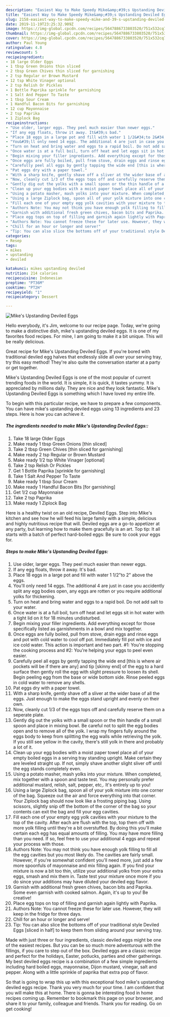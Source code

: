 ```yaml
---
description: "Easiest Way to Make Speedy Mike&amp;#39;s Upstanding Deviled Eggs"
title: "Easiest Way to Make Speedy Mike&amp;#39;s Upstanding Deviled Eggs"
slug: 2158-easiest-way-to-make-speedy-mike-and-39-s-upstanding-deviled-eggs
date: 2019-11-19T23:25:32.909Z
image: https://img-global.cpcdn.com/recipes/5647886733803520/751x532cq70/mikes-upstanding-deviled-eggs-recipe-main-photo.jpg
thumbnail: https://img-global.cpcdn.com/recipes/5647886733803520/751x532cq70/mikes-upstanding-deviled-eggs-recipe-main-photo.jpg
cover: https://img-global.cpcdn.com/recipes/5647886733803520/751x532cq70/mikes-upstanding-deviled-eggs-recipe-main-photo.jpg
author: Paul Young
ratingvalue: 4.8
reviewcount: 5
recipeingredient:
- 18 large Older Eggs
- 1 tbsp Green Onions thin sliced
- 2 tbsp Green Chives thin sliced for garnishing
- 2 tsp Regular or Brown Mustard
- 12 tsp White Vinager optional
- 2 tsp Relish Or Pickles
- 1 Bottle Paprika sprinkle for garnishing
- 1 Salt And Pepper To Taste
- 1 tbsp Sour Cream
- 1 Handful Bacon Bits for garnishing
- 12 cup Mayonnaise
- 2 tsp Paprika
- 1 Ziplock Bag
recipeinstructions:
- "Use older, larger eggs. They peel much easier than newer eggs."
- "If any egg floats, throw it away. It&#39;s bad."
- "Place 18 eggs in a large pot and fill with water 1 1/2&#34;to 2&#34; above the eggs."
- "You&#39;ll only need 14 eggs. The additional 4 are just in case you accidently split any egg bodies open, any eggs are rotten or you require additional yolks for thickening."
- "Turn on heat and bring water and eggs to a rapid boil. Do not add salt to your water."
- "Once water is at a full boil, turn off heat and let eggs sit in hot water with a tight lid on it for 18 minutes undisturbed."
- "Begin mixing your filler ingredients. Add everything except for those specifically listed as garnishments in a bowl and mix together."
- "Once eggs are fully boiled, pull from stove, drain eggs and rinse eggs and pot with cold water to cool off pot. Immediately fill pot with ice and ice cold water. This action is important and two part. #1: You&#39;re stopping the cooking process and #2: You&#39;re helping your eggs to peel even easier."
- "Carefully peel all eggs by gently tapping the wide end [this is where air pockets will be if there are any] and tip [skinny end] of the egg to a hard surface then gently roll the egg with slight pressure to loosen its shell. Begin peeling egg from the base or wide bottom side. Rinse peeled eggs in cold water to remove any shells."
- "Pat eggs dry with a paper towel."
- "With a sharp knife, gently shave off a sliver at the wider base of all the eggs. Just enough to make the eggs stand upright and evenly on their own."
- "Now, cleanly cut 1/3 of the eggs tops off and carefully reserve them on a seperate plate."
- "Gently dig out the yolks with a small spoon or the thin handle of a small spoon and place in mixing bowl. Be careful not to split the egg bodies open and to remove all of the yolk. I wrap my fingers fully around the eggs body to keep from splitting the egg walls while retrieving the yolk. If you still see yellow in the cavity, there&#39;s still yolk in there and probably a lot of it."
- "Clean up your egg bodies with a moist paper towel place all of your empty boiled eggs in a serving tray standing upright. Make certain they are leveled straight up. If not, simply shave another slight sliver off until the egg stands completely even."
- "Using a potato masher, mash yolks into your mixture. When completed, mix together with a spoon and taste test. You may personally prefer additional mustard, relish, salt, pepper, etc,. It&#39;s entirely up to you!"
- "Using a large Ziplock bag, spoon all of your yolk mixture into one corner of the bag. Squeeze out the air and force everything into that corner. Your Ziplock bag should now look like a frosting piping bag. Using scissors, slightly snip off the bottom of the corner of the bag so your contents can exit the bag and fill your egg cavities."
- "Fill each one of your empty egg yolk cavities with your mixture to the top of the cavity. After each are flush with the top, top them off with more yolk filling until they&#39;re a bit overstuffed. By doing this you&#39;ll make certain each egg has equal amounts of filling. You may have more filling than you need. If so, feel free to use your additional 4 eggs and repeat your process with those."
- "Authors Note: You may not think you have enough yolk filling to fill all the egg cavities but you most likely do. The cavities are fairly small. However, if you&#39;re somewhat confident you&#39;ll need more, just add a few more spoonfuls of mayonnaise and mix filling again. If you find your mixture is now a bit too thin, utilize your additional yolks from your extra eggs, smash and mix them in. Taste test your mixture once more if you do since your additions may have diluted your deviled egg flavor."
- "Garnish with additional fresh green chives, bacon bits and Paprika. Some even garnish with cooked salmon. Again, it&#39;s up to you! Be creative!"
- "Place egg tops on top of filling and garnish again lightly with Paprika."
- "Authors Note: You cannot freeze these for later use. However, they will keep in the fridge for three days."
- "Chill for an hour or longer and serve!"
- "Tip: You can also slice the bottoms off of your traditional style Deviled Eggs [sliced in half] to keep them from sliding around your serving tray."
categories:
- Resep
tags:
- mikes
- upstanding
- deviled

katakunci: mikes upstanding deviled
nutrition: 214 calories
recipecuisine: Indonesian
preptime: "PT36M"
cooktime: "PT2H"
recipeyield: "1"
recipecategory: Dessert

---
```



![Mike&#39;s Upstanding Deviled Eggs](https://img-global.cpcdn.com/recipes/5647886733803520/751x532cq70/mikes-upstanding-deviled-eggs-recipe-main-photo.jpg)

Hello everybody, it's Jim, welcome to our recipe page. Today, we're going to make a distinctive dish, mike&#39;s upstanding deviled eggs. It is one of my favorites food recipes. For mine, I am going to make it a bit unique. This will be really delicious.

Great recipe for Mike&#39;s Upstanding Deviled Eggs. If you&#39;re bored with traditional deviled egg halves that endlessly slide all over your serving tray, try this easy method! They&#39;re also quite the conversation starter at a party or get together.

Mike&#39;s Upstanding Deviled Eggs is one of the most popular of current trending foods in the world. It is simple, it is quick, it tastes yummy. It is appreciated by millions daily. They are nice and they look fantastic. Mike&#39;s Upstanding Deviled Eggs is something which I have loved my entire life.


To begin with this particular recipe, we have to prepare a few components. You can have mike&#39;s upstanding deviled eggs using 13 ingredients and 23 steps. Here is how you can achieve it.

##### The ingredients needed to make Mike&#39;s Upstanding Deviled Eggs::

1. Take 18 large Older Eggs
1. Make ready 1 tbsp Green Onions [thin sliced]
1. Take 2 tbsp Green Chives [thin sliced for garnishing]
1. Make ready 2 tsp Regular or Brown Mustard
1. Make ready 1/2 tsp White Vinager [optional]
1. Take 2 tsp Relish Or Pickles
1. Get 1 Bottle Paprika [sprinkle for garnishing]
1. Take 1 Salt And Pepper To Taste
1. Make ready 1 tbsp Sour Cream
1. Make ready 1 Handful Bacon Bits [for garnishing]
1. Get 1/2 cup Mayonnaise
1. Take 2 tsp Paprika
1. Make ready 1 Ziplock Bag


Here is a healthy twist on an old recipe, Deviled Eggs. Step into Mike&#39;s kitchen and see how he will feed his large family with a simple, delicious and highly nutritious recipe that will. Deviled eggs are a go-to appetizer at any party, but learning how to make them gracefully is an art. Top tip: It all starts with a batch of perfect hard-boiled eggs: Be sure to cook your eggs for. 

##### Steps to make Mike&#39;s Upstanding Deviled Eggs:

1. Use older, larger eggs. They peel much easier than newer eggs.
1. If any egg floats, throw it away. It&#39;s bad.
1. Place 18 eggs in a large pot and fill with water 1 1/2&#34;to 2&#34; above the eggs.
1. You&#39;ll only need 14 eggs. The additional 4 are just in case you accidently split any egg bodies open, any eggs are rotten or you require additional yolks for thickening.
1. Turn on heat and bring water and eggs to a rapid boil. Do not add salt to your water.
1. Once water is at a full boil, turn off heat and let eggs sit in hot water with a tight lid on it for 18 minutes undisturbed.
1. Begin mixing your filler ingredients. Add everything except for those specifically listed as garnishments in a bowl and mix together.
1. Once eggs are fully boiled, pull from stove, drain eggs and rinse eggs and pot with cold water to cool off pot. Immediately fill pot with ice and ice cold water. This action is important and two part. #1: You&#39;re stopping the cooking process and #2: You&#39;re helping your eggs to peel even easier.
1. Carefully peel all eggs by gently tapping the wide end [this is where air pockets will be if there are any] and tip [skinny end] of the egg to a hard surface then gently roll the egg with slight pressure to loosen its shell. Begin peeling egg from the base or wide bottom side. Rinse peeled eggs in cold water to remove any shells.
1. Pat eggs dry with a paper towel.
1. With a sharp knife, gently shave off a sliver at the wider base of all the eggs. Just enough to make the eggs stand upright and evenly on their own.
1. Now, cleanly cut 1/3 of the eggs tops off and carefully reserve them on a seperate plate.
1. Gently dig out the yolks with a small spoon or the thin handle of a small spoon and place in mixing bowl. Be careful not to split the egg bodies open and to remove all of the yolk. I wrap my fingers fully around the eggs body to keep from splitting the egg walls while retrieving the yolk. If you still see yellow in the cavity, there&#39;s still yolk in there and probably a lot of it.
1. Clean up your egg bodies with a moist paper towel place all of your empty boiled eggs in a serving tray standing upright. Make certain they are leveled straight up. If not, simply shave another slight sliver off until the egg stands completely even.
1. Using a potato masher, mash yolks into your mixture. When completed, mix together with a spoon and taste test. You may personally prefer additional mustard, relish, salt, pepper, etc,. It&#39;s entirely up to you!
1. Using a large Ziplock bag, spoon all of your yolk mixture into one corner of the bag. Squeeze out the air and force everything into that corner. Your Ziplock bag should now look like a frosting piping bag. Using scissors, slightly snip off the bottom of the corner of the bag so your contents can exit the bag and fill your egg cavities.
1. Fill each one of your empty egg yolk cavities with your mixture to the top of the cavity. After each are flush with the top, top them off with more yolk filling until they&#39;re a bit overstuffed. By doing this you&#39;ll make certain each egg has equal amounts of filling. You may have more filling than you need. If so, feel free to use your additional 4 eggs and repeat your process with those.
1. Authors Note: You may not think you have enough yolk filling to fill all the egg cavities but you most likely do. The cavities are fairly small. However, if you&#39;re somewhat confident you&#39;ll need more, just add a few more spoonfuls of mayonnaise and mix filling again. If you find your mixture is now a bit too thin, utilize your additional yolks from your extra eggs, smash and mix them in. Taste test your mixture once more if you do since your additions may have diluted your deviled egg flavor.
1. Garnish with additional fresh green chives, bacon bits and Paprika. Some even garnish with cooked salmon. Again, it&#39;s up to you! Be creative!
1. Place egg tops on top of filling and garnish again lightly with Paprika.
1. Authors Note: You cannot freeze these for later use. However, they will keep in the fridge for three days.
1. Chill for an hour or longer and serve!
1. Tip: You can also slice the bottoms off of your traditional style Deviled Eggs [sliced in half] to keep them from sliding around your serving tray.


Made with just three or four ingredients, classic deviled eggs might be one of the easiest recipes. But you can be so much more adventurous with the fillings, if you care to step out of the box. Deviled eggs are a classic recipe and perfect for the holidays, Easter, potlucks, parties and other gatherings. My best deviled eggs recipe is a combination of a few simple ingredients including hard boiled eggs, mayonnaise, Dijon mustard, vinegar, salt and pepper. Along with a little sprinkle of paprika that extra pop of flavor. 

So that is going to wrap this up with this exceptional food mike&#39;s upstanding deviled eggs recipe. Thank you very much for your time. I am confident that you will make this at home. There is gonna be interesting food in home recipes coming up. Remember to bookmark this page on your browser, and share it to your family, colleague and friends. Thank you for reading. Go on get cooking!

